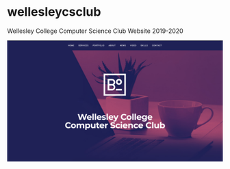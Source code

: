 # wellesleycsclub
Wellesley College Computer Science Club Website 2019-2020

![Landing Page](landingpage.png?raw=true "Landing Page")
